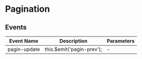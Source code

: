 # Pagination

## Events

<!-- @vuese:Pagination:events:start -->
|Event Name|Description|Parameters|
|---|---|---|
|pagin-update|this.$emit('pagin-prev');|-|

<!-- @vuese:Pagination:events:end -->



